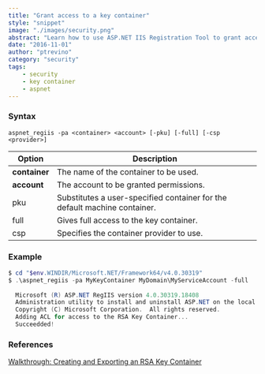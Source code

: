 ```yaml
---
title: "Grant access to a key container"
style: "snippet"
image: "./images/security.png"
abstract: "Learn how to use ASP.NET IIS Registration Tool to grant access to a RSA key container."
date: "2016-11-01"
author: "ptrevino"
category: "security"
tags:
    - security
    - key container
    - aspnet
---
```


<!-- start:abstract -->

### Syntax

```
aspnet_regiis -pa <container> <account> [-pku] [-full] [-csp <provider>]
```

| Option         | Description                                                               |
| -------------- | ------------------------------------------------------------------------- |
| **container**  | The name of the container to be used.                                     |
| **account**    | The account to be granted permissions.                                    |
| pku            | Substitutes a user-specified container for the default machine container. |
| full           | Gives full access to the key container.                                   |   
| csp <provider> | Specifies the container provider to use.                                  |

<!-- end:abstract -->

### Example

```powershell
$ cd "$env.WINDIR/Microsoft.NET/Framework64/v4.0.30319"
$ .\aspnet_regiis -pa MyKeyContainer MyDomain\MyServiceAccount -full
  
  Microsoft (R) ASP.NET RegIIS version 4.0.30319.18408
  Administration utility to install and uninstall ASP.NET on the local machine.
  Copyright (C) Microsoft Corporation.  All rights reserved.
  Adding ACL for access to the RSA Key Container...
  Succeedded!
```

### References
[Walkthrough: Creating and Exporting an RSA Key Container](https://msdn.microsoft.com/en-us/library/2w117ede.aspx)
